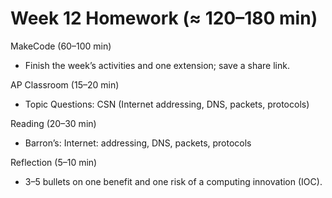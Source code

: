 # Week 12 Homework (≈ 120–180 min)

MakeCode (60–100 min)
- Finish the week’s activities and one extension; save a share link.

AP Classroom (15–20 min)
- Topic Questions: CSN (Internet addressing, DNS, packets, protocols)

Reading (20–30 min)
- Barron’s: Internet: addressing, DNS, packets, protocols

Reflection (5–10 min)
- 3–5 bullets on one benefit and one risk of a computing innovation (IOC).
